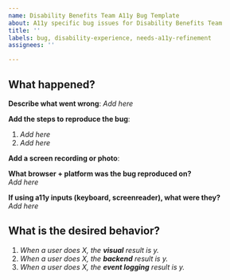 ```yaml
---
name: Disability Benefits Team A11y Bug Template
about: A11y specific bug issues for Disability Benefits Team 
title: ''
labels: bug, disability-experience, needs-a11y-refinement
assignees: ''

---
```


## What happened?

**Describe what went wrong**:
_Add here_

**Add the steps to reproduce the bug**:

1. _Add here_
2. _Add here_

**Add a screen recording or photo**:

**What browser + platform was the bug reproduced on?**  
_Add here_

**If using a11y inputs (keyboard, screenreader), what were they?**  
_Add here_

## What is the desired behavior?

1. _When a user does X, the **visual** result is y._
2. _When a user does X, the **backend** result is y._
3. _When a user does X, the **event logging** result is y._
